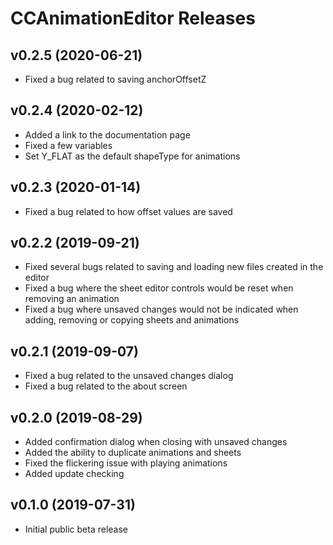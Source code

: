 # CCAnimationEditor Releases

## v0.2.5 (2020-06-21)
* Fixed a bug related to saving anchorOffsetZ

## v0.2.4 (2020-02-12)
* Added a link to the documentation page
* Fixed a few variables
* Set Y_FLAT as the default shapeType for animations

## v0.2.3 (2020-01-14)
* Fixed a bug related to how offset values are saved

## v0.2.2 (2019-09-21)
* Fixed several bugs related to saving and loading new files created in the editor
* Fixed a bug where the sheet editor controls would be reset when removing an animation
* Fixed a bug where unsaved changes would not be indicated when adding, removing or copying sheets and animations

## v0.2.1 (2019-09-07)
* Fixed a bug related to the unsaved changes dialog
* Fixed a bug related to the about screen

## v0.2.0 (2019-08-29)
* Added confirmation dialog when closing with unsaved changes
* Added the ability to duplicate animations and sheets
* Fixed the flickering issue with playing animations
* Added update checking

## v0.1.0 (2019-07-31)
* Initial public beta release